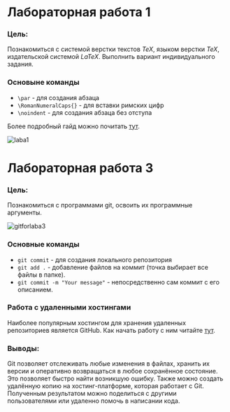 # Лабораторная работа 1

### Цель:

Познакомиться с системой верстки текстов *TeX*, языком верстки *TeX*, издательской системой *LaTeX*. Выполнить вариант индивидуального задания.

### Основыне команды 

* `\par` - для создания aбзаца
* `\RomanNumeralCaps{}` - для вставки римских цифр
* `\noindent` - для создания абзаца без отступа

Более подробный гайд можно почитать [тут](https://www.overleaf.com/learn/latex/Learn_LaTeX_in_30_minutes).

![laba1](https://github.com/user-attachments/assets/796be693-5d64-4108-989d-3449c82f20cd)

# Лабораторная работа 3

### Цель:

Познакомиться с программами git, освоить их программные аргументы.

![gitforlaba3](https://github.com/user-attachments/assets/94ec80e7-636e-4c3f-afea-f7107b195124)

### Основные команды

* `git commit` - для создания локального репозитория
* `git add .` - добавление файлов на коммит (точка выбирает все файлы в папке).
* `git commit -m "Your message"` - непосредственно сам коммит с его описанием.

### Работа с удаленными хостингами

Наиболее популярным хостингом для хранения удаленных репозиториев является GitHub.
Как начать работу с ним читайте [тут](https://ru.hexlet.io/courses/intro_to_git/lessons/github/theory_unit).

### Выводы:

Git позволяет отслеживать любые изменения в файлах, хранить их версии и оперативно возвращаться в любое сохранённое состояние. Это позволяет быстро найти возникшую ошибку. Также можно создать удалённую копию на хостинг-платформе, которая работает с Git. Полученным результатом можно поделиться с другими пользователями или удаленно помочь в написании кода.
